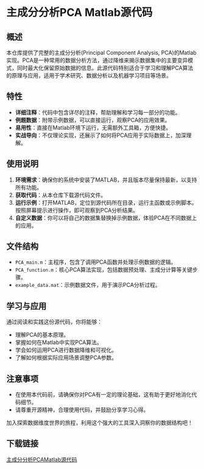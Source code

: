 # 主成分分析PCA Matlab源代码

## 概述

本仓库提供了完整的主成分分析(Principal Component Analysis, PCA)的Matlab实现。PCA是一种常用的数据分析方法，通过降维来揭示数据集中的主要变异模式，同时最大化保留原始数据的信息。此源代码特别适合于学习和理解PCA算法的原理与应用，适用于学术研究、数据分析以及机器学习项目等场景。

## 特性

- **详细注释**：代码中包含详尽的注释，帮助理解和学习每一部分的功能。
- **例题数据**：附带示例数据，可以直接运行，观察PCA的应用效果。
- **易用性**：直接在Matlab环境下运行，无需额外工具箱，方便快捷。
- **实战导向**：不仅理论实现，还展示了如何将PCA应用于实际数据上，加深理解。

## 使用说明

1. **环境需求**：确保你的系统中安装了MATLAB，并且版本尽量保持最新，以支持所有功能。
2. **获取代码**：从本仓库下载源代码文件。
3. **运行示例**：打开MATLAB，定位到源代码所在目录，运行主函数或示例脚本。按照屏幕提示进行操作，即可观察到PCA分析结果。
4. **自定义数据**：你可以将自己的数据集替换掉示例数据，体验PCA在不同数据上的应用。

## 文件结构

- `PCA_main.m`：主程序，包含了调用PCA函数并处理示例数据的逻辑。
- `PCA_function.m`：核心PCA算法实现，包括数据预处理、主成分计算等关键步骤。
- `example_data.mat`：示例数据文件，用于演示PCA分析过程。

## 学习与应用

通过阅读和实践这份源代码，你将能够：

- 理解PCA的基本原理。
- 掌握如何在Matlab中实现PCA算法。
- 学会如何运用PCA进行数据降维和可视化。
- 了解如何根据实际应用场景调整PCA参数。

## 注意事项

- 在使用本代码前，请确保你对PCA有一定的理论基础，这有助于更好地消化代码细节。
- 请尊重开源精神，合理使用代码，并鼓励分享学习心得。

加入探索数据维度世界的旅程，利用这个强大的工具深入洞察你的数据结构吧！

## 下载链接

[主成分分析PCAMatlab源代码](https://pan.quark.cn/s/73f3549aaa45)